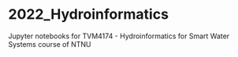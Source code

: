 # 2022_Hydroinformatics
Jupyter notebooks for TVM4174 - Hydroinformatics for Smart Water Systems course of NTNU
